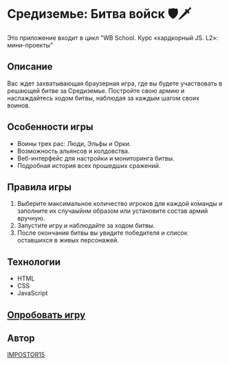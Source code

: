# Средиземье: Битва войск 🛡️🗡️
Это приложение входит в цикл "WB School. Курс «хардкорный JS. L2»: мини-проекты"
## Описание
Вас ждет захватывающая браузерная игра, где вы будете участвовать в решающей битве за Средиземье. Постройте свою армию и наслаждайтесь ходом битвы, наблюдая за каждым шагом своих воинов.


## Особенности игры
- Воины трех рас: Люди, Эльфы и Орки.
- Возможность альянсов и колдовства.
- Веб-интерфейс для настройки и мониторинга битвы.
- Подробная история всех прошедших сражений.

## Правила игры
1. Выберите максимальное количество игроков для каждой команды и заполните их случаыйнм образом или установите состав армий вручную.
2. Запустите игру и наблюдайте за ходом битвы.
3. После окончания битвы вы увидите победителя и список оставшихся в живых персонажей.

## Технологии

- HTML
- CSS
- JavaScript


## [Опробовать игру](https://middleearth-war.netlify.app/)


## Автор

[IMPOSTOR15](https://github.com/IMPOSTOR15)